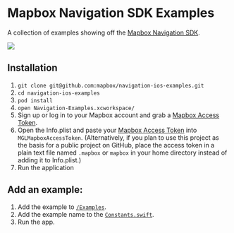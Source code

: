 # Mapbox Navigation SDK Examples

A collection of examples showing off the [Mapbox Navigation SDK](https://github.com/mapbox/mapbox-navigation-ios).

![](https://user-images.githubusercontent.com/1058624/34502971-fac695b4-efca-11e7-9eb1-426f38bd89bf.gif)


## Installation

1. `git clone git@github.com:mapbox/navigation-ios-examples.git`
1. `cd navigation-ios-examples`
1. `pod install`
1. `open Navigation-Examples.xcworkspace/`
1. Sign up or log in to your Mapbox account and grab a [Mapbox Access Token](https://www.mapbox.com/studio/account/tokens/).
1. Open the Info.plist and paste your [Mapbox Access Token](https://www.mapbox.com/studio/account/tokens/) into `MGLMapboxAccessToken`. (Alternatively, if you plan to use this project as the basis for a public project on GitHub, place the access token in a plain text file named `.mapbox` or `mapbox` in your home directory instead of adding it to Info.plist.)
1. Run the application

## Add an example:

1. Add the example to [`/Examples`](https://github.com/mapbox/navigation-ios-examples/tree/master/Navigation%20Examples/Examples).
1. Add the example name to the [`Constants.swift`](https://github.com/mapbox/navigation-ios-examples/blob/master/Navigation%20Examples/Constants.swift).
1. Run the app.
